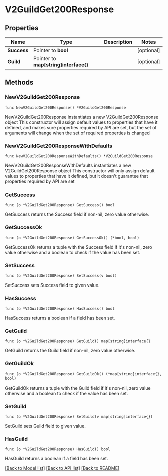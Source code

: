 # V2GuildGet200Response

## Properties

Name | Type | Description | Notes
------------ | ------------- | ------------- | -------------
**Success** | Pointer to **bool** |  | [optional] 
**Guild** | Pointer to **map[string]interface{}** |  | [optional] 

## Methods

### NewV2GuildGet200Response

`func NewV2GuildGet200Response() *V2GuildGet200Response`

NewV2GuildGet200Response instantiates a new V2GuildGet200Response object
This constructor will assign default values to properties that have it defined,
and makes sure properties required by API are set, but the set of arguments
will change when the set of required properties is changed

### NewV2GuildGet200ResponseWithDefaults

`func NewV2GuildGet200ResponseWithDefaults() *V2GuildGet200Response`

NewV2GuildGet200ResponseWithDefaults instantiates a new V2GuildGet200Response object
This constructor will only assign default values to properties that have it defined,
but it doesn't guarantee that properties required by API are set

### GetSuccess

`func (o *V2GuildGet200Response) GetSuccess() bool`

GetSuccess returns the Success field if non-nil, zero value otherwise.

### GetSuccessOk

`func (o *V2GuildGet200Response) GetSuccessOk() (*bool, bool)`

GetSuccessOk returns a tuple with the Success field if it's non-nil, zero value otherwise
and a boolean to check if the value has been set.

### SetSuccess

`func (o *V2GuildGet200Response) SetSuccess(v bool)`

SetSuccess sets Success field to given value.

### HasSuccess

`func (o *V2GuildGet200Response) HasSuccess() bool`

HasSuccess returns a boolean if a field has been set.

### GetGuild

`func (o *V2GuildGet200Response) GetGuild() map[string]interface{}`

GetGuild returns the Guild field if non-nil, zero value otherwise.

### GetGuildOk

`func (o *V2GuildGet200Response) GetGuildOk() (*map[string]interface{}, bool)`

GetGuildOk returns a tuple with the Guild field if it's non-nil, zero value otherwise
and a boolean to check if the value has been set.

### SetGuild

`func (o *V2GuildGet200Response) SetGuild(v map[string]interface{})`

SetGuild sets Guild field to given value.

### HasGuild

`func (o *V2GuildGet200Response) HasGuild() bool`

HasGuild returns a boolean if a field has been set.


[[Back to Model list]](../README.md#documentation-for-models) [[Back to API list]](../README.md#documentation-for-api-endpoints) [[Back to README]](../README.md)


